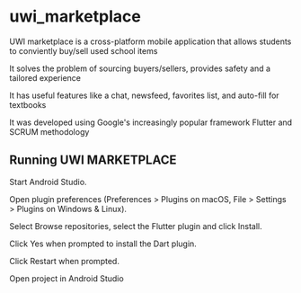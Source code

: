 # uwi_marketplace

UWI marketplace is a cross-platform mobile application that allows students to conviently buy/sell used school items​

It solves the problem of sourcing buyers/sellers, provides safety and a tailored experience​

It has useful features like a chat, newsfeed, favorites list, and auto-fill for textbooks​

It was developed using Google's increasingly popular framework Flutter and SCRUM methodology ​

## Running UWI MARKETPLACE 
Start Android Studio.

Open plugin preferences (Preferences > Plugins on macOS, File > Settings > Plugins on Windows & Linux).

Select Browse repositories, select the Flutter plugin and click Install.

Click Yes when prompted to install the Dart plugin.

Click Restart when prompted.

Open project in Android Studio 

